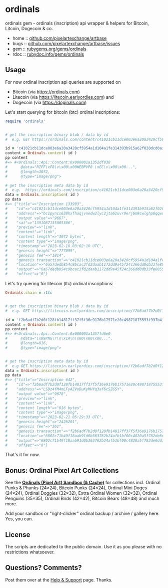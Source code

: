 # ordinals

ordinals gem - ordinals (inscription) api wrapper & helpers for Bitcoin, Litcoin, Dogecoin & co.


* home  :: [github.com/pixelartexchange/artbase](https://github.com/pixelartexchange/artbase)
* bugs  :: [github.com/pixelartexchange/artbase/issues](https://github.com/pixelartexchange/artbase/issues)
* gem   :: [rubygems.org/gems/ordinals](https://rubygems.org/gems/ordinals)
* rdoc  :: [rubydoc.info/gems/ordinals](http://rubydoc.info/gems/ordinals)


## Usage


For now ordinal inscription api queries are supported on
- Bitcoin  (via <https://ordinals.com>)
- Litecoin (via <https://litecoin.earlyordies.com>) and
- Dogecoin (via <https://doginals.com>)


Let's start querying for bitcoin (btc) ordinal inscriptions:

``` ruby
require 'ordinals'


# get the inscription binary blob / data by id
#  e.g. GET https://ordinals.com/content/c41021cb11dce003e6a20a3420cf5954a1d104a1fe314393b915a62f020dcd0ai0...

id = 'c41021cb11dce003e6a20a3420cf5954a1d104a1fe314393b915a62f020dcd0ai0'
content = Ordinals.content( id )
pp content
#=> #<Ordinals::Api::Content:0x000001a1352df938
#      @data="RIFF\xF8\v\x00\x00WEBPVP8 \xEC\v\x00\x00...",
#      @length=3072,
#      @type="image/png">

# get the inscription meta data by id
#  e.g.  https://ordinals.com/inscription/c41021cb11dce003e6a20a3420cf5954a1d104a1fe314393b915a62f020dcd0ai0...
data = Ordinals.inscription( id )
pp data
#=> {"title"=>"Inscription 133993",
#    "id"=>"c41021cb11dce003e6a20a3420cf5954a1d104a1fe314393b915a62f020dcd0ai0",
#    "address"=>"bc1pyncs638hxfhaqjvnedw2lyc2jta6zuvr9erj6m9cwlghp6qqwvhqeq574l",
#    "output value"=>"9667",
#    "sat"=>"1391087135005306",
#    "preview"=>"link",
#    "content"=>"link",
#    "content length"=>"3072 bytes",
#    "content type"=>"image/png",
#    "timestamp"=>"2023-02-18 03:02:18 UTC",
#    "genesis height"=>"777099",
#    "genesis fee"=>"1814",
#    "genesis transaction"=>"c41021cb11dce003e6a20a3420cf5954a1d104a1fe314393b915a62f020dcd0a",
#    "location"=>"6a57dedb854c9bcac3fd2daab1172dd9a45f24c366dd8db33fe80557f11c6b39:22:0",
#    "output"=>"6a57dedb854c9bcac3fd2daab1172dd9a45f24c366dd8db33fe80557f11c6b39:22",
#    "offset"=>"0"}
```


Let's try quering for litecoin (ltc) ordinal inscriptions:

``` ruby
Ordinals.chain = :ltc


# get the inscription binary blob / data by id
#  e.g. GET https://litecoin.earlyordies.com/inscription/f2b6adf7b2d0f128fb14817ff37f5f36e9176b17571e20c49871875553f937b4i0...

id = 'f2b6adf7b2d0f128fb14817ff37f5f36e9176b17571e20c49871875553f937b4i0'
content = Ordinals.content( id )
pp content
#=> #<Ordinals::Api::Content:0x000001a1357fd6e0
#      @data="\x89PNG\r\n\x1A\n\x00\x00\x00...",
#      @length=816,
#      @type="image/png">


# get the inscription meta data by id
#  e.g GET https://litecoin.earlyordies.com/inscription/f2b6adf7b2d0f128fb14817ff37f5f36e9176b17571e20c49871875553f937b4i0...
data = Ordinals.inscription( id )
pp data
#=> {"title"=>"Inscription 642",
#    "id"=>"f2b6adf7b2d0f128fb14817ff37f5f36e9176b17571e20c49871875553f937b4i0",
#    "address"=>"LSDz4fM4mLFyAZVoDuKyMHYq3af6cSZGSY",
#    "output value"=>"9878",
#    "preview"=>"link",
#    "content"=>"link",
#    "content length"=>"816 bytes",
#    "content type"=>"image/png",
#    "timestamp"=>"2023-02-21 05:29:33 UTC",
#    "genesis height"=>"2426201",
#    "genesis fee"=>"361",
#    "genesis transaction"=>"f2b6adf7b2d0f128fb14817ff37f5f36e9176b17571e20c49871875553f937b4",
#    "location"=>"6802c71b49f18aab91d0b363762b24afb1bf00c4820a5f782de6dd1b1cfbd68a:0:0",
#    "output"=>"6802c71b49f18aab91d0b363762b24afb1bf00c4820a5f782de6dd1b1cfbd68a:0",
#    "offset"=>"0"}
```

That's it for now.



## Bonus: Ordinal Pixel Art Collections


See the [**Ordinals (Pixel Art) Sandbox (& Cache)**](https://github.com/pixelartexchange/ordinals.sandbox)
for collections incl. Ordinal Punks & Phunks (24×24), Bitcoin Punks (24×24), Ordinal Mini Doges (24×24), Ordinal Doggies (32×32),
Extra Ordinal Women (32×32), Ordinal Penguins (35×35),
Ordinal Birds (42×42), Bitcoin Bears (48×48) and much more.

Add your sandbox or "right-clicker" ordinal backup / archive / gallery here. Yes, you can.




## License

The scripts are dedicated to the public domain.
Use it as you please with no restrictions whatsoever.


## Questions? Comments?

Post them over at the [Help & Support](https://github.com/geraldb/help) page. Thanks.


